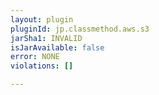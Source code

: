 ```yaml
---
layout: plugin
pluginId: jp.classmethod.aws.s3
jarSha1: INVALID
isJarAvailable: false
error: NONE
violations: []

---
```

